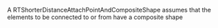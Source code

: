 A RTShorterDistanceAttachPointAndCompositeShape assumes that the elements to be connected to or from have a composite shape